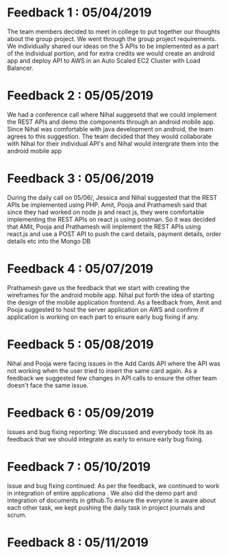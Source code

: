 
# Feedback 1 : 05/04/2019
 The team members decided to meet in college to put together our thoughts about the group project. We went through the group project requirements. We individually shared our ideas on the 5 APIs to be implemented as a part of the individual portion, and for extra credits we would create an android app and deploy API to AWS in an Auto Scaled EC2 Cluster with Load Balancer.

# Feedback 2 : 05/05/2019
We had a conference call where Nihal suggesetd that we  could implement the REST APIs and demo the components through an android mobile app. Since Nihal was comfortable with java development on android, the team agrees to this suggestion. The team decided that they would collaborate with Nihal for their individual API's and Nihal would intergrate them into the android mobile app

# Feedback 3 : 05/06/2019
During the daily call on 05/06/, Jessica and Nihal suggested that the REST APIs be implemented using PHP. Amit, Pooja and Prathamesh said that since they had worked on node js and react js, they were comfortable implementing the REST APIs on react js using postman. So it was decided that AMit, Pooja and Prathamesh will implement the REST APIs using react.js and use a POST API to push the card details, payment details, order details etc into the Mongo DB

# Feedback 4 : 05/07/2019
Prathamesh gave us the feedback that we start with creating the wireframes for the android mobile app. Nihal put forth the idea of starting the design of the mobile application frontend. As a feedback from, Amit and Pooja suggested to host the server application on AWS and confirm if application is working on each part to ensure early bug fixing if any.

# Feedback 5 : 05/08/2019
Nihal and Pooja were facing issues in the Add Cards API where the API was not working when the user tried to insert the same card again. As a feedback we suggested few changes in API calls to ensure the other team  doesn't face the same issue.

# Feedback 6 : 05/09/2019
Issues and bug fixing reporting: We discussed and everybody took its as feedback that we should integrate as early to ensure early bug fixing. 

# Feedback 7 : 05/10/2019
Issue and bug fixing continued: As per the feedback, we continued to work in integration of entire applicationa . We also did the demo part and integration of documents in github.To ensure the everyone is aware about each other task, we kept pushing the daily task in project journals and scrum. 

# Feedback 8 : 05/11/2019



